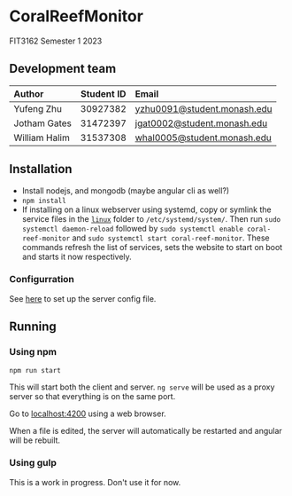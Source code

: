 # CoralReefMonitor
FIT3162 Semester 1 2023

## Development team
| Author        | Student ID | Email                       |
|:--------------|:----------:|:----------------------------|
| Yufeng Zhu    |  30927382  | yzhu0091@student.monash.edu |
| Jotham Gates  |  31472397  | jgat0002@student.monash.edu |
| William Halim |  31537308  | whal0005@student.monash.edu |

## Installation
- Install nodejs, and mongodb (maybe angular cli as well?)
- `npm install`
- If installing on a linux webserver using systemd, copy or symlink the service files in the [`linux`](linux) folder to `/etc/systemd/system/`. Then run `sudo systemctl daemon-reload` followed by `sudo systemctl enable coral-reef-monitor` and `sudo systemctl start coral-reef-monitor`. These commands refresh the list of services, sets the website to start on boot and starts it now respectively.

### Configurration
See [here](./server/README.md) to set up the server config file.

## Running
### Using npm
```
npm run start
```
This will start both the client and server. `ng serve` will be used as a proxy server so that everything is on the same port.

Go to [localhost:4200](localhost:4200) using a web browser.

When a file is edited, the server will automatically be restarted and angular will be rebuilt.

### Using gulp
This is a work in progress. Don't use it for now.
